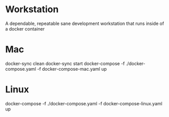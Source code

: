 # Workstation

A dependable, repeatable sane development workstation that runs inside of a docker container

# Mac
docker-sync clean
docker-sync start 
docker-compose -f ./docker-compose.yaml -f docker-compose-mac.yaml up

# Linux
docker-compose -f ./docker-compose.yaml -f docker-compose-linux.yaml up
